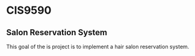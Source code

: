 # CIS9590
## Salon Reservation System

This goal of the is project is to implement a hair salon reservation system. 